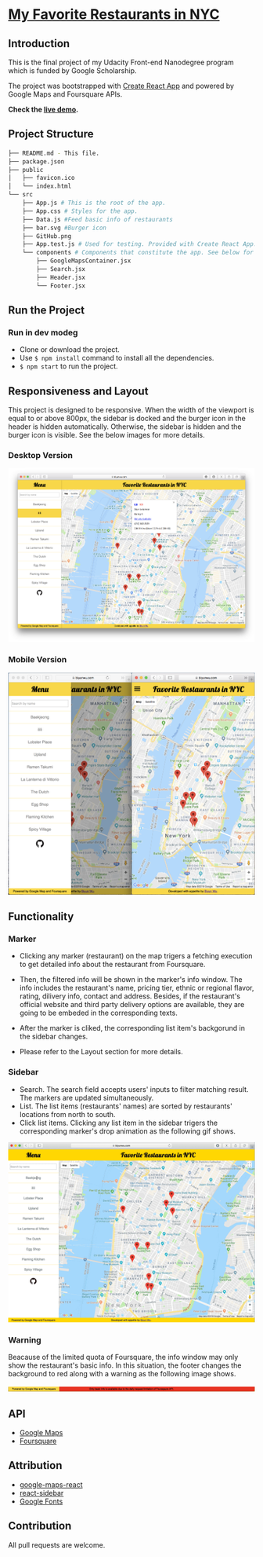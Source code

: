 # [My Favorite Restaurants in NYC](https://biyunwu.com/react-neighbourhood-map/)

## Introduction

  This is the final project of my Udacity Front-end Nanodegree program which is funded by Google Scholarship.

  The project was bootstrapped with [Create React App](https://github.com/facebookincubator/create-react-app) and powered by Google Maps and Foursquare APIs.

  **Check the [live demo](https://biyunwu.com/react-neighbourhood-map/).**

## Project Structure

```bash
├── README.md - This file.
├── package.json
├── public
│   ├── favicon.ico
│   └── index.html
└── src
    ├── App.js # This is the root of the app.
    ├── App.css # Styles for the app.
    ├── Data.js #Feed basic info of restaurants
    ├── bar.svg #Burger icon
    ├── GitHub.png
    ├── App.test.js # Used for testing. Provided with Create React App.
    └── components # Components that constitute the app. See below for more details.
        ├── GoogleMapsContainer.jsx
        ├── Search.jsx
        ├── Header.jsx
        └── Footer.jsx
```

## Run the Project

### Run in dev modeg

* Clone or download the project.
* Use `$ npm install` command to install all the dependencies.
* `$ npm start` to run the project.

## Responsiveness and Layout

This project is designed to be responsive. When the width of the viewport is equal to or above 800px, the sidebar is docked and the burger icon in the header is hidden automatically. Otherwise, the sidebar is hidden and the burger icon is visible. See the below images for more details.

### Desktop Version

![The desktop version of this project](./src/imgs/desktop-view.png)

### Mobile Version

![The mobile version of this project](./src/imgs/mobile-view.png)

## Functionality

### Marker

* Clicking any marker (restaurant) on the map trigers a fetching execution to get detailed info about the restaurant from Foursquare.

* Then, the filtered info will be shown in the marker's info window. The info includes the restaurant's name, pricing tier, ethnic or regional flavor, rating, dilivery info, contact and address. Besides, if the restaurant's official website and third party delivery options are available, they are going to be embeded in the corresponding texts.

* After the marker is cliked, the corresponding list item's backgorund in the sidebar changes.

* Please refer to the Layout section for more details.

### Sidebar

* Search. The search field accepts users' inputs to filter matching result. The markers are updated simultaneously.
* List. The list items (restaurants' names) are sorted by restaurants' locations from north to south.
* Click list items. Clicking any list item in the sidebar trigers the corresponding marker's drop animation as the following gif shows.

![A gif shows the list item is clicked, and the corresponding marker animates](./src/imgs/click-list-ainimation.gif)

### Warning

Beacause of the limited quota of Foursquare, the info window may only show the restaurant's basic info. In this situation, the footer changes the background to red along with a warning as the following image shows.

![Quota exceeded](./src/imgs/quota-exceeded.png)

## API

* [Google Maps](https://developers.google.com/maps/documentation/)
* [Foursquare](https://developer.foursquare.com/docs)

## Attribution

* [google-maps-react](https://github.com/fullstackreact/google-maps-react)
* [react-sidebar](https://github.com/balloob/react-sidebar)
* [Google Fonts](https://fonts.google.com)

## Contribution

All pull requests are welcome.